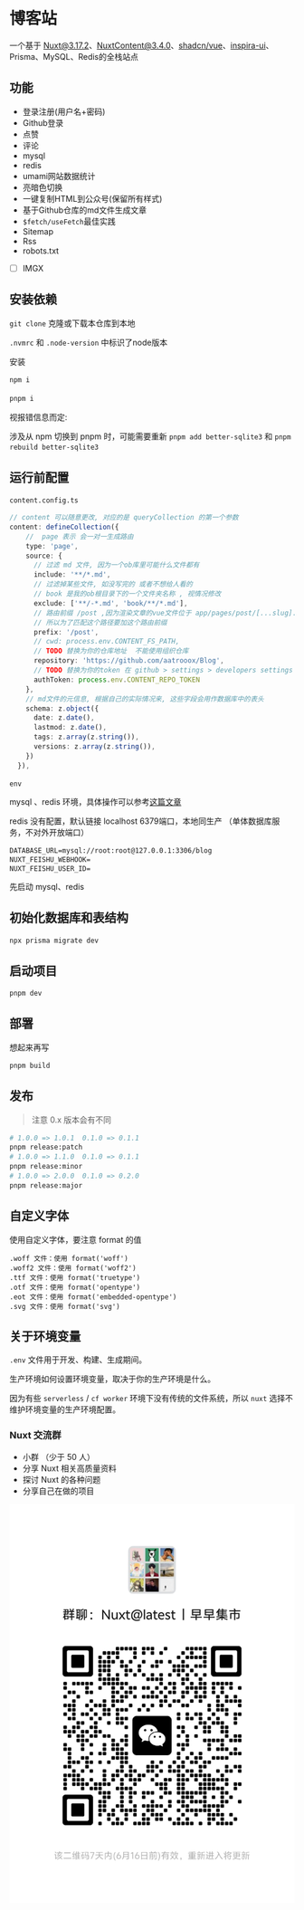 # 博客站

一个基于 [Nuxt@3.17.2](https://nuxt.com/)、[NuxtContent@3.4.0](https://content.nuxt.com/)、[shadcn/vue](https://www.shadcn-vue.com/)、[inspira-ui](https://inspira-ui.com/components)、Prisma、MySQL、Redis的全栈站点

## 功能

- 登录注册(用户名+密码)
- Github登录
- 点赞
- 评论
- mysql
- redis
- umami网站数据统计
- 亮暗色切换
- 一键复制HTML到公众号(保留所有样式)
- 基于Github仓库的md文件生成文章
- `$fetch/useFetch`最佳实践
- Sitemap
- Rss
- robots.txt

- [ ] IMGX

## 安装依赖

`git clone` 克隆或下载本仓库到本地

`.nvmrc` 和 `.node-version` 中标识了node版本

安装

```bash
npm i

pnpm i

```

视报错信息而定:

涉及从 npm 切换到 pnpm 时，可能需要重新 `pnpm add better-sqlite3` 和 `pnpm rebuild better-sqlite3`

## 运行前配置

`content.config.ts`

```ts
// content 可以随意更改, 对应的是 queryCollection 的第一个参数
content: defineCollection({
    //  page 表示 会一对一生成路由
    type: 'page',
    source: {
      // 过滤 md 文件, 因为一个ob库里可能什么文件都有
      include: '**/*.md',
      // 过滤掉某些文件, 如没写完的 或者不想给人看的
      // book 是我的ob根目录下的一个文件夹名称 , 视情况修改
      exclude: ['**/-*.md', 'book/**/*.md'],
      // 路由前缀 /post ,因为渲染文章的vue文件位于 app/pages/post/[...slug].vue
      // 所以为了匹配这个路径要加这个路由前缀
      prefix: '/post',
      // cwd: process.env.CONTENT_FS_PATH,
      // TODO 替换为你的仓库地址  不能使用组织仓库
      repository: 'https://github.com/aatrooox/Blog',
      // TODO 替换为你的token 在 github > settings > developers settings > personal access tokens
      authToken: process.env.CONTENT_REPO_TOKEN
    },
    // md文件的元信息, 根据自己的实际情况来, 这些字段会用作数据库中的表头
    schema: z.object({
      date: z.date(),
      lastmod: z.date(),
      tags: z.array(z.string()),
      versions: z.array(z.string()),
    })
  }),
```

`env`

mysql 、redis 环境，具体操作可以参考[这篇文章](https://zzao.club/post/nuxt/local-init-mysql-by-docker)

redis 没有配置，默认链接 localhost 6379端口，本地同生产 （单体数据库服务，不对外开放端口）

```
DATABASE_URL=mysql://root:root@127.0.0.1:3306/blog
NUXT_FEISHU_WEBHOOK=
NUXT_FEISHU_USER_ID=
```

先启动 mysql、redis

## 初始化数据库和表结构

```bash
npx prisma migrate dev
```

## 启动项目

```bash
pnpm dev
```

## 部署

想起来再写

```bash
pnpm build
```

## 发布

> 注意 0.x 版本会有不同

```bash
# 1.0.0 => 1.0.1  0.1.0 => 0.1.1
pnpm release:patch
# 1.0.0 => 1.1.0  0.1.0 => 0.1.1
pnpm release:minor
# 1.0.0 => 2.0.0  0.1.0 => 0.2.0
pnpm release:major
```

## 自定义字体

使用自定义字体，要注意 format 的值

```
.woff 文件：使用 format('woff')
.woff2 文件：使用 format('woff2')
.ttf 文件：使用 format('truetype')
.otf 文件：使用 format('opentype')
.eot 文件：使用 format('embedded-opentype')
.svg 文件：使用 format('svg')
```

## 关于环境变量

`.env` 文件用于开发、构建、生成期间。

生产环境如何设置环境变量，取决于你的生产环境是什么。

因为有些 `serverless` / `cf worker` 环境下没有传统的文件系统，所以 `nuxt` 选择不维护环境变量的生产环境配置。

### Nuxt 交流群

- 小群 （少于 50 人）
- 分享 Nuxt 相关高质量资料
- 探讨 Nuxt 的各种问题
- 分享自己在做的项目

![](githubAssets/wxgroup.png)
